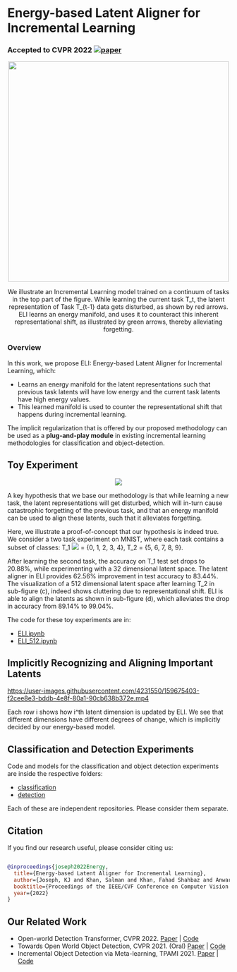 # Energy-based Latent Aligner for Incremental Learning

### Accepted to CVPR 2022 [![paper](https://img.shields.io/badge/arXiv-Paper-<COLOR>.svg)](https://arxiv.org/abs/)

<p align="center" width="100%">
<img src="https://user-images.githubusercontent.com/4231550/159659561-17bea6a6-5228-42e6-a811-eb18d37c48e9.png" width="500"/>
</p>
<p align="center" width="80%">
We illustrate an Incremental Learning model trained on a continuum of tasks in the top part of the figure. While learning the current task T_t, the latent representation of Task T_{t-1} data gets disturbed, as shown by red arrows. ELI learns an energy manifold, and uses it to counteract this inherent representational shift, as illustrated by green arrows, thereby alleviating forgetting.</p>

### Overview

[//]: # (Deep learning models tend to forget their earlier knowledge while incrementally learning new tasks. This behavior emerges because the parameter updates optimized for the new tasks may not align well with the updates suitable for older tasks. The resulting latent representation mismatch causes forgetting. )

In this work, we propose ELI: Energy-based Latent Aligner for Incremental Learning, which:
- Learns an energy manifold for the latent representations such that previous task latents will have low energy and the current task latents have high energy values. 
- This learned manifold is used to counter the representational shift that happens during incremental learning.

The implicit regularization that is offered by our proposed methodology can be used as a **plug-and-play module** in existing incremental learning methodologies for classification and object-detection. 

[//]: # (We validate this through extensive evaluation on CIFAR-100, ImageNet subset, ImageNet 1k and Pascal VOC datasets. We observe consistent improvement when ELI is added to three prominent methodologies in class-incremental learning, across multiple incremental settings. )

[//]: # (Further, when added to the state-of-the-art incremental object detector, ELI provides over 5% improvement in detection accuracy, corroborating its effectiveness and complementary advantage to existing art.)


[//]: # (## Methodology)

[//]: # ()
[//]: # (<p align="center" width="100%">)

[//]: # (<img src="https://user-images.githubusercontent.com/4231550/159659616-23f6d790-35b3-4be3-b183-c5afda18e9d9.png" width="600"/>)

[//]: # (</p>)


## Toy Experiment

<p align="center" width="100%">
<img src="https://user-images.githubusercontent.com/4231550/159659669-be756c6b-1948-4cd1-9ab7-acec9c69030b.png"/>
</p>

A key hypothesis that we base our methodology is that while learning a new task, the latent representations will get disturbed, which will in-turn cause catastrophic forgetting of the previous task, and that an energy manifold can be used to align these latents, such that it alleviates forgetting. 

Here, we illustrate a proof-of-concept that our hypothesis is indeed true.
We consider a two task experiment on MNIST, where each task contains a subset of classes: T_1 <img src="https://render.githubusercontent.com/render/math?math=T_1"> = {0, 1, 2, 3, 4}, T_2 = {5, 6, 7, 8, 9}. 

After learning the second task, the accuracy on T_1 test set drops to 20.88%, while experimenting with a 32 dimensional latent space.
The latent aligner in ELI provides 62.56% improvement in test accuracy to 83.44%.
The visualization of a 512 dimensional latent space after learning T_2 in sub-figure (c), indeed shows cluttering due to representational shift. ELI is able to align the latents as shown in sub-figure (d), which alleviates the drop in accuracy from 89.14% to 99.04%.

The code for these toy experiments are in:
- [ELI.ipynb](https://github.com/JosephKJ/ELI/blob/main/ELI.ipynb)
- [ELI_512.ipynb](https://github.com/JosephKJ/ELI/blob/main/ELI_512.ipynb)


## Implicitly Recognizing and Aligning Important Latents

https://user-images.githubusercontent.com/4231550/159675403-f2cee8e3-bddb-4e8f-80a1-90cb638b372e.mp4

Each row i shows how i^th latent dimension is updated by ELI. We see that different dimensions have different degrees of change, which is implicitly decided by our energy-based model.


## Classification and Detection Experiments

Code and models for the classification and object detection experiments are inside the respective folders:

- [classification](https://github.com/JosephKJ/ELI/tree/main/classification)
- [detection](https://github.com/JosephKJ/ELI/tree/main/detection)

Each of these are independent repositories. Please consider them separate. 

## Citation
If you find our research useful, please consider citing us:

```BibTeX

@inproceedings{joseph2022Energy,
  title={Energy-based Latent Aligner for Incremental Learning},
  author={Joseph, KJ and Khan, Salman and Khan, Fahad Shahbaz and Anwar, Rao Muhammad and Balasubramanian, Vineeth},
  booktitle={Proceedings of the IEEE/CVF Conference on Computer Vision and Pattern Recognition},
  year={2022}
}
```


## Our Related Work
- Open-world Detection Transformer, CVPR 2022. [Paper]() | [Code]()
- Towards Open World Object Detection, CVPR 2021. (Oral) [Paper](https://arxiv.org/abs/2103.02603) | [Code](https://github.com/JosephKJ/OWOD)
- Incremental Object Detection via Meta-learning, TPAMI 2021. [Paper](https://arxiv.org/abs/2003.08798) | [Code](https://github.com/JosephKJ/iOD)
